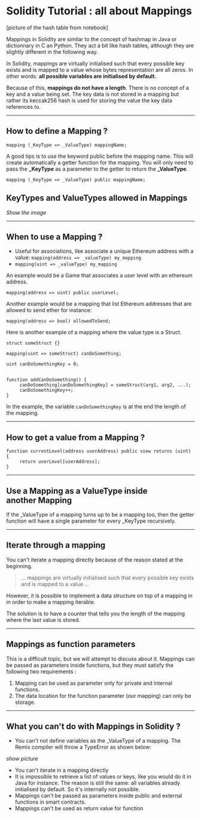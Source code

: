 # Solidity Tutorial : all about Mappings


[picture of the hash table from notebook]

Mappings in Solidity are similar to the concept of hashmap in Java or dictionnary in C an Python. They act a bit like hash tables, although they are slightly different in the following way.

In Solidity, mappings are virtually initialised such that every possible key exists and is mapped to a value whose bytes representation are all zeros. In other words: **all possible variables are initialised by default.**

Because of this, **mappings do not have a length**. There is no concept of a key and a value being set. The key data is not stored in a mapping but rather its keccak256 hash is used for storing the value the key data references to.

---

## How to define a Mapping ?

```
mapping (_KeyType => _ValueType) mappingName;
```

A good tips is to use the keyword public before the mapping name. This will create automatically a getter function for the mapping. You will only need to pass the **_KeyType** as a parameter to the getter to return the **_ValueType**.

```
mapping (_KeyType => _ValueType) public mappingName;
```


## KeyTypes and ValueTypes allowed in Mappings

_Show the image_

---

## When to use a Mapping ?

- Useful for associations, like associate a unique Ethereum address with a value: `mapping(address => _valueType) my_mapping`
- `mapping(uint => _valueType) my_mapping`

An example would be a Game that associates a user level with an ethereum address.

```
mapping(address => uint) public userLevel;
```

Another example would be a mapping that list Ethereum addresses that are allowed to send ether for instance:

```
mapping(address => bool) allowedToSend;
```

Here is another example of a mapping where the value type is a Struct.

```
struct someStruct {}

mapping(uint => someStruct) canDoSomething;

uint canDoSomethingKey = 0;


function addCanDoSomething() {
     canDoSomething[canDoSomethingKey] = someStruct(arg1, arg2, ...);
     canDoSomethingKey++;
}
```

In the example, the variable `canDoSomethingKey` is at the end the length of the mapping.

---

## How to get a value from a Mapping ?

```
function currentLevel(address userAddress) public view returns (uint) {
     return userLevel[userAddress];
}
```

---

## Use a Mapping as a ValueType inside another Mapping
If the _ValueType of a mapping turns up to be a mapping too, then the getter function will have a single parameter for every _KeyType recursively.

---

## Iterate through a mapping
You can't iterate a mapping directly because of the reason stated at the beginning.

> … mappings are virtually initialised such that every possible key exists and is mapped to a value …

However, it is possible to implement a data structure on top of a mapping in in order to make a mapping iterable.

The solution is to have a counter that tells you the length of the mapping where the last value is stored.


---

## Mappings as function parameters
This is a difficult topic, but we will attempt to discuss about it. Mappings can be passed as parameters inside functions, but they must satisfy the following two requirements :

1. Mapping can be used as parameter only for private and internal functions.
2. The data location for the function parameter (our mapping) can only be storage.

---

## What you can't do with Mappings in Solidity ?

- You can't not define variables as the _ValueType of a mapping. The Remix compiler will throw a TypeError as shown below:

_show picture_

- You can't iterate in a mapping directly
- It is impossible to retrieve a list of values or keys, like you would do it in Java for instance. The reason is still the same: all variables already initialised by default. So it's internally not possible.
- Mappings can't be passed as parameters inside public and external functions in smart contracts.
- Mappings can't be used as return value for function